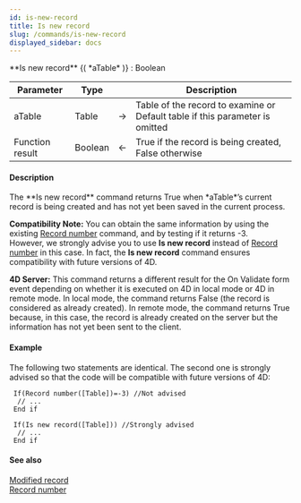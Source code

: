 ```yaml
---
id: is-new-record
title: Is new record
slug: /commands/is-new-record
displayed_sidebar: docs
---
```


<!--REF #_command_.Is new record.Syntax-->**Is new record** {( *aTable* )} : Boolean<!-- END REF-->
<!--REF #_command_.Is new record.Params-->
| Parameter | Type |  | Description |
| --- | --- | --- | --- |
| aTable | Table | &#8594;  | Table of the record to examine or Default table if this parameter is omitted |
| Function result | Boolean | &#8592; | True if the record is being created, False otherwise |

<!-- END REF-->

#### Description 

<!--REF #_command_.Is new record.Summary-->The **Is new record** command returns True when *aTable*’s current record is being created and has not yet been saved in the current process.<!-- END REF--> 

**Compatibility Note:** You can obtain the same information by using the existing [Record number](record-number.md) command, and by testing if it returns -3\.   
However, we strongly advise you to use **Is new record** instead of [Record number](record-number.md) in this case. In fact, the **Is new record** command ensures compatibility with future versions of 4D.

**4D Server:** This command returns a different result for the On Validate form event depending on whether it is executed on 4D in local mode or 4D in remote mode. In local mode, the command returns False (the record is considered as already created). In remote mode, the command returns True because, in this case, the record is already created on the server but the information has not yet been sent to the client.

#### Example 

The following two statements are identical. The second one is strongly advised so that the code will be compatible with future versions of 4D:

```4d
 If(Record number([Table])=-3) //Not advised
  // ...
 End if
 
 If(Is new record([Table])) //Strongly advised
  // ...
 End if
```

#### See also 

[Modified record](modified-record.md)  
[Record number](record-number.md)  